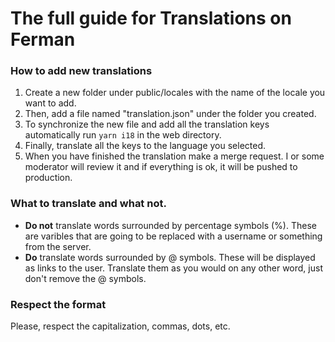 # The full guide for Translations on Ferman

### How to add new translations

1. Create a new folder under public/locales with the name of the locale you want to add.
2. Then, add a file named "translation.json" under the folder you created.
3. To synchronize the new file and add all the translation keys automatically run `yarn i18` in the web directory.
4. Finally, translate all the keys to the language you selected.
5. When you have finished the translation make a merge request. I or some moderator will review it and if everything is ok, it will be pushed to production.

### What to translate and what not.

- **Do not** translate words surrounded by percentage symbols (%). These are varibles that are going to be replaced with a username or something from the server.
- **Do** translate words surrounded by @ symbols. These will be displayed as links to the user. Translate them as you would on any other word, just don't remove the @ symbols.

### Respect the format

Please, respect the capitalization, commas, dots, etc.
